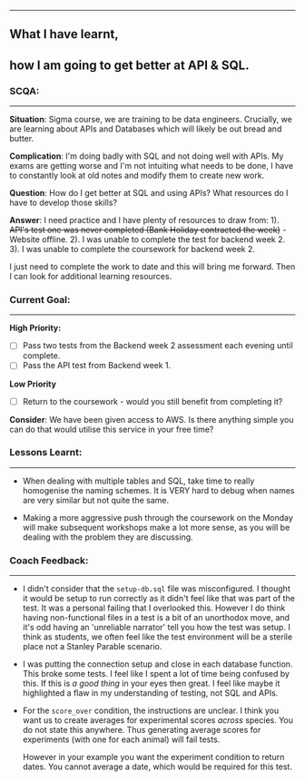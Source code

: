___

## What I have learnt,
## how I am going to get better at API & SQL.


### SCQA:
___
**Situation**: Sigma course, we are training to be data engineers. Crucially, we are learning about APIs and Databases which will likely be out bread and butter.


**Complication**: I'm doing badly with SQL and not doing well with APIs. My exams are getting worse and I'm not intuiting what needs to be done, I have to constantly look at old notes and modify them to create new work.


**Question**: How do I get better at SQL and using APIs? What resources do I have to develop those skills?


__Answer__: I need practice and I have plenty of resources to draw from:
	 1). ~~API's test one was never completed (Bank Holiday contracted the week)~~ - Website offline.
	 2). I was unable to complete the test for backend week 2.
	 3). I was unable to complete the coursework for backend week 2.

I just need to complete the work to date and this will bring me forward. Then I can look for additional learning resources.

### Current Goal:
___

__High Priority:__
- [ ] Pass two tests from the Backend week 2 assessment each evening until complete.
- [ ] Pass the API test from Backend week 1.

__Low Priority__
- [ ] Return to the coursework - would you still benefit from completing it?
 
__Consider__:
 We have been given access to AWS. Is there anything simple you can do that would utilise this service in your free time?


### Lessons Learnt:
___

- When dealing with multiple tables and SQL, take time to really homogenise the naming schemes. It is VERY hard to debug when names are very similar but not quite the same.

 - Making a more aggressive push through the coursework on the Monday will make subsequent workshops make a lot more sense, as you will be dealing with the problem they are discussing.


### Coach Feedback:
___

- I didn't consider that the `setup-db.sql` file was misconfigured. I thought it would be setup to run correctly as it didn't feel like that was part of the test. It was a personal failing that I overlooked this. However I do think having non-functional files in a test is a bit of an unorthodox move, and it's odd having an 'unreliable narrator' tell you how the test was setup. I think as students, we often feel like the test environment will be a sterile place not a Stanley Parable scenario.

 - I was putting the connection setup and close in each database function. This broke some tests. I feel like I spent a lot of time being confused by this. If this is _a good thing_ in your eyes then great. I feel like maybe it highlighted a flaw in my understanding of testing, not SQL and APIs.

- For the `score_over` condition, the instructions are unclear. I think you want us to create averages for experimental scores _across_ species. You do not state this anywhere. Thus generating average scores for experiments (with one for each animal) will fail tests. 
  
  However in your example you want the experiment condition to return dates. You cannot average a date, which would be required for this test.